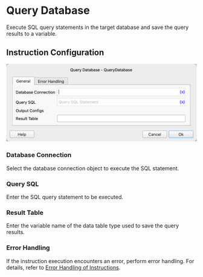 # Query Database

Execute SQL query statements in the target database and save the query results to a variable.

## Instruction Configuration

![query_database_general_config.png](query_database_general_config.png)

### Database Connection

Select the database connection object to execute the SQL statement.

### Query SQL

Enter the SQL query statement to be executed.

### Result Table

Enter the variable name of the data table type used to save the query results.

### Error Handling

If the instruction execution encounters an error, perform error handling. For details, refer to [Error Handling of Instructions](../../manual/error_handling.md).
